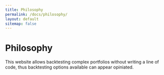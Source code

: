 ```yaml
---
title: Philosophy
permalink: /docs/philosophy/
layout: default
sitemap: false
---
```


# Philosophy

This website allows backtesting complex portfolios without writing a line of code, thus backtesting options available can appear opiniated. 
